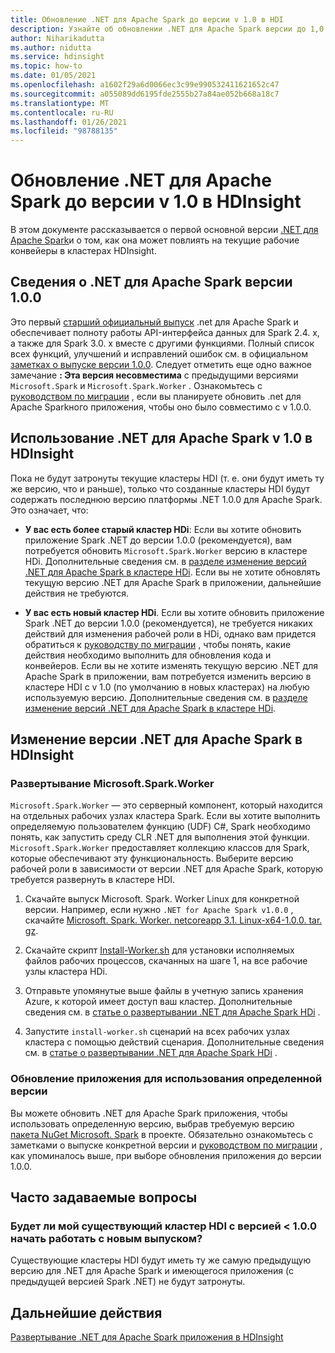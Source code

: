 ```yaml
---
title: Обновление .NET для Apache Spark до версии v 1.0 в HDI
description: Узнайте об обновлении .NET для Apache Spark версии до 1,0 в HDI и о том, как это влияет на существующий код и кластеры.
author: Niharikadutta
ms.author: nidutta
ms.service: hdinsight
ms.topic: how-to
ms.date: 01/05/2021
ms.openlocfilehash: a1602f29a6d0066ec3c99e990532411621652c47
ms.sourcegitcommit: a055089dd6195fde2555b27a84ae052b668a18c7
ms.translationtype: MT
ms.contentlocale: ru-RU
ms.lasthandoff: 01/26/2021
ms.locfileid: "98788135"
---
```

# <a name="updating-net-for-apache-spark-to-version-v10--in-hdinsight"></a>Обновление .NET для Apache Spark до версии v 1.0 в HDInsight

В этом документе рассказывается о первой основной версии [.NET для Apache Spark](https://github.com/dotnet/spark)и о том, как она может повлиять на текущие рабочие конвейеры в кластерах HDInsight.

## <a name="about-net-for-apache-spark-version-100"></a>Сведения о .NET для Apache Spark версии 1.0.0

Это первый [старший официальный выпуск](https://github.com/dotnet/spark/releases/tag/v1.0.0) .net для Apache Spark и обеспечивает полноту работы API-интерфейса данных для Spark 2.4. x, а также для Spark 3.0. x вместе с другими функциями. Полный список всех функций, улучшений и исправлений ошибок см. в официальном [заметках о выпуске версии 1.0.0](https://github.com/dotnet/spark/blob/master/docs/release-notes/1.0.0/release-1.0.0.md).
Следует отметить еще одно важное замечание **: Эта версия несовместима** с предыдущими версиями `Microsoft.Spark` и `Microsoft.Spark.Worker` . Ознакомьтесь с [руководством по миграции](https://github.com/dotnet/spark/blob/master/docs/migration-guide.md#upgrading-from-microsoftspark-0x-to-10) , если вы планируете обновить .net для Apache Sparkного приложения, чтобы оно было совместимо с v 1.0.0.

## <a name="using-net-for-apache-spark-v10-in-hdinsight"></a>Использование .NET для Apache Spark v 1.0 в HDInsight

Пока не будут затронуты текущие кластеры HDI (т. е. они будут иметь ту же версию, что и раньше), только что созданные кластеры HDI будут содержать последнюю версию платформы .NET 1.0.0 для Apache Spark. Это означает, что:

- **У вас есть более старый кластер HDi**: Если вы хотите обновить приложение Spark .NET до версии 1.0.0 (рекомендуется), вам потребуется обновить `Microsoft.Spark.Worker` версию в кластере HDi. Дополнительные сведения см. в [разделе изменение версий .NET для Apache Spark в кластере HDi](#changing-net-for-apache-spark-version-on-hdinsight).
Если вы не хотите обновлять текущую версию .NET для Apache Spark в приложении, дальнейшие действия не требуются.  

- **У вас есть новый кластер HDi**. Если вы хотите обновить приложение Spark .NET до версии 1.0.0 (рекомендуется), не требуется никаких действий для изменения рабочей роли в HDi, однако вам придется обратиться к [руководству по миграции](https://github.com/dotnet/spark/blob/master/docs/migration-guide.md#upgrading-from-microsoftspark-0x-to-10) , чтобы понять, какие действия необходимо выполнить для обновления кода и конвейеров.
Если вы не хотите изменять текущую версию .NET для Apache Spark в приложении, вам потребуется изменить версию в кластере HDI с v 1.0 (по умолчанию в новых кластерах) на любую используемую версию. Дополнительные сведения см. в [разделе изменение версий .NET для Apache Spark в кластере HDi](spark-dotnet-version-update.md#changing-net-for-apache-spark-version-on-hdinsight).  

## <a name="changing-net-for-apache-spark-version-on-hdinsight"></a>Изменение версии .NET для Apache Spark в HDInsight

### <a name="deploy-microsoftsparkworker"></a>Развертывание Microsoft.Spark.Worker

`Microsoft.Spark.Worker` — это серверный компонент, который находится на отдельных рабочих узлах кластера Spark. Если вы хотите выполнить определяемую пользователем функцию (UDF) C#, Spark необходимо понять, как запустить среду CLR .NET для выполнения этой функции. `Microsoft.Spark.Worker` предоставляет коллекцию классов для Spark, которые обеспечивают эту функциональность. Выберите версию рабочей роли в зависимости от версии .NET для Apache Spark, которую требуется развернуть в кластере HDI.

1. Скачайте выпуск Microsoft. Spark. Worker Linux для конкретной версии. Например, если нужно `.NET for Apache Spark v1.0.0` , скачайте [Microsoft. Spark. Worker. netcoreapp 3.1. Linux-x64-1.0.0. tar. gz](https://github.com/dotnet/spark/releases/tag/v1.0.0).  

2. Скачайте скрипт [Install-Worker.sh](https://github.com/dotnet/spark/blob/master/deployment/install-worker.sh) для установки исполняемых файлов рабочих процессов, скачанных на шаге 1, на все рабочие узлы кластера HDi.  

3. Отправьте упомянутые выше файлы в учетную запись хранения Azure, к которой имеет доступ ваш кластер. Дополнительные сведения см. в [статье о развертывании .NET для Apache Spark HDi](/dotnet/spark/tutorials/hdinsight-deployment#upload-files-to-azure) .

4. Запустите `install-worker.sh` сценарий на всех рабочих узлах кластера с помощью действий сценария. Дополнительные сведения см. в [статье о развертывании .NET для Apache Spark HDi](/dotnet/spark/tutorials/hdinsight-deployment#run-the-hdinsight-script-action) .

### <a name="update-your-application-to-use-specific-version"></a>Обновление приложения для использования определенной версии

Вы можете обновить .NET для Apache Spark приложения, чтобы использовать определенную версию, выбрав требуемую версию [пакета NuGet Microsoft. Spark](https://www.nuget.org/packages/Microsoft.Spark/) в проекте. Обязательно ознакомьтесь с заметками о выпуске конкретной версии и [руководством по миграции](https://github.com/dotnet/spark/blob/master/docs/migration-guide.md#upgrading-from-microsoftspark-0x-to-10) , как упоминалось выше, при выборе обновления приложения до версии 1.0.0.

## <a name="faqs"></a>Часто задаваемые вопросы

### <a name="will-my-existing-hdi-cluster-with-version--100-start-failing-with-the-new-release"></a>Будет ли мой существующий кластер HDI с версией < 1.0.0 начать работать с новым выпуском?

Существующие кластеры HDI будут иметь ту же самую предыдущую версию для .NET для Apache Spark и имеющегося приложения (с предыдущей версией Spark .NET) не будут затронуты.

## <a name="next-steps"></a>Дальнейшие действия

[Развертывание .NET для Apache Spark приложения в HDInsight](/dotnet/spark/tutorials/hdinsight-deployment)